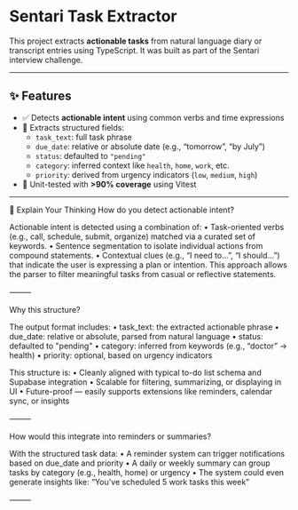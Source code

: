 # Sentari Task Extractor

This project extracts **actionable tasks** from natural language diary or transcript entries using TypeScript. It was built as part of the Sentari interview challenge.

---

## ✨ Features

- ✅ Detects **actionable intent** using common verbs and time expressions
- 📆 Extracts structured fields:
  - `task_text`: full task phrase
  - `due_date`: relative or absolute date (e.g., “tomorrow”, “by July”)
  - `status`: defaulted to `"pending"`
  - `category`: inferred context like `health`, `home`, `work`, etc.
  - `priority`: derived from urgency indicators (`low`, `medium`, `high`)
- 🧪 Unit-tested with **>90% coverage** using Vitest

---
🧠 Explain Your Thinking
How do you detect actionable intent?

Actionable intent is detected using a combination of:
	• Task-oriented verbs (e.g., call, schedule, submit, organize) matched via a curated set of keywords.
	• Sentence segmentation to isolate individual actions from compound statements.
	• Contextual clues (e.g., “I need to…”, “I should…”) that indicate the user is expressing a plan or intention.
This approach allows the parser to filter meaningful tasks from casual or reflective statements.

⸻

Why this structure?

The output format includes:
	• task_text: the extracted actionable phrase
	• due_date: relative or absolute, parsed from natural language
	• status: defaulted to "pending"
	• category: inferred from keywords (e.g., “doctor” → health)
	• priority: optional, based on urgency indicators

This structure is:
	• Cleanly aligned with typical to-do list schema and Supabase integration
	• Scalable for filtering, summarizing, or displaying in UI
	• Future-proof — easily supports extensions like reminders, calendar sync, or insights

⸻

How would this integrate into reminders or summaries?

With the structured task data:
	• A reminder system can trigger notifications based on due_date and priority
	• A daily or weekly summary can group tasks by category (e.g., health, home) or urgency
	• The system could even generate insights like: “You’ve scheduled 5 work tasks this week”

⸻
